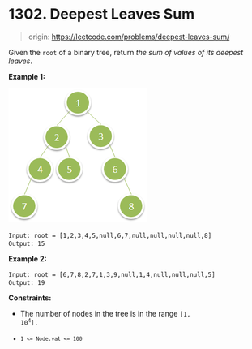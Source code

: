 # 1302. Deepest Leaves Sum

> origin: <https://leetcode.com/problems/deepest-leaves-sum/>

Given the `root` of a binary tree, return *the sum of values of its deepest
leaves*.

**Example 1:**

![example 1](images/example1.png)

```text
Input: root = [1,2,3,4,5,null,6,7,null,null,null,null,8]
Output: 15
```

**Example 2:**

```text
Input: root = [6,7,8,2,7,1,3,9,null,1,4,null,null,null,5]
Output: 19
```

**Constraints:**

* The number of nodes in the tree is in the range <code>[1, 10<sup>4</sup>]</doce>.
* `1 <= Node.val <= 100`
